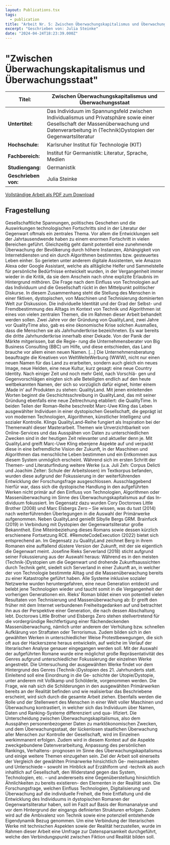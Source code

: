 ```yaml
---
layout: Publications.tsx
tags:
  - publication
title: "Arbeit Nr. 5: Zwischen Überwachungskapitalismus und Überwachungsstaat"
excerpt: "Geschrieben von: Julia Steinke"
date: "2024-04-24T18:23:39.000Z"
---
```


# "Zwischen Überwachungskapitalismus und Überwachungsstaat"

<table class="table table-striped">
<thead>
<tr>
<th><strong>Titel:</strong></th>
<th>Zwischen Überwachungskapitalismus und Überwachungsstaat</th>
</tr>
</thead>
<tbody>
<tr>
<td><strong>Untertitel:</strong></td>
<td>Das Individuum im Spannungsfeld zwischen Individualismus und
Privatsphäre sowie einer Gesellschaft der Massenüberwachung und
Datenverarbeitung in (Technik)Dystopien der Gegenwartsliteratur</td>
</tr>
<tr>
<td><strong>Hochschule:</strong></td>
<td>Karlsruher Institut für Technologie (KIT)</td>
</tr>
<tr>
<td><strong>Fachbereich:</strong></td>
<td>Institut für Germanistik: Literatur, Sprache, Medien</td>
</tr>
<tr>
<td><strong>Studiengang:</strong></td>
<td>Germanistik</td>
</tr>
<tr>
<td><strong>Geschrieben von:</strong></td>
<td>Julia Steinke</td>
</tr>
</tbody>
</table>

[Vollständige Arbeit als PDF zum Download](/arbeiten/arbeit-5.pdf)

## Fragestellung

Gesellschaftliche Spannungen, politisches Geschehen und die Auswirkungen technologischen
Fortschritts sind in der Literatur der Gegenwart oftmals ein zentrales Thema. Vor allem
die Entwicklungen seit der Jahrtausendwende haben zu einem enormen Fortschritt in
vielen Bereichen geführt. Gleichzeitig geht damit potentiell eine zunehmende Überwachung
der Bevölkerung durch höhere Instanzen, Abhängigkeit von Internetdiensten und ein durch
Algorithmen bestimmtes bzw. gesteuertes Leben einher. So gerieten unter anderem digitale
Assistenten, wie Amazon Alexa oder Google Assistant, welche als alltägliche Helfer und
Sammelstelle für persönliche Bedürfnisse entwickelt wurden, in der Vergangenheit immer
wieder in die Kritik, da sie dem Anschein nach ohne explizite Erlaubnis im Hintergrund
mithören. Die Frage nach dem Einfluss von Technologien auf das Individuum und die
Gesellschaft rückt in den Mittelpunkt politischer Diskurse. In diesem Zusammenhang
steht die Stellung des Menschen in einer fiktiven, dystopischen, von Maschinen und
Technisierung dominierten Welt zur Diskussion. Die individuelle Identität und der Grad
der Selbst- und Fremdbestimmung des Alltags im Kontext von Technik und Algorithmen
ist eines von vielen zentralen Themen, die im Rahmen dieser Arbeit behandelt werden
sollen.
Zwei Jahre vor der Gründung von QualityLand, zwei Jahre vor QualityTime
also, gab es eine ökonomische Krise solchen Ausmaßes, dass die Menschen sie
als Jahrhundertkrise bezeichneten. Es war bereits die dritte Jahrhundertkrise
innerhalb einer Dekade. Von der Panik der Märkte mitgerissen, bat die Regie-
rung die Unternehmensberater von Big Business Consulting (BBC) um Hilfe,
und diese entschieden, das Land brauche vor allem einen neuen Namen. [...]
Die Unternehmensberatung beauftragte die Kreativen von WeltWeiteWerbung
(WWW), nicht nur einen neuen Namen für das Land zu erarbeiten, sondern
auch gleich ein neues Image, neue Helden, eine neue Kultur, kurz gesagt: eine
neue Country Identity. Nach einiger Zeit und noch mehr Geld, nach Vorschlä-
gen und Gegenvorschlägen einigten sich alle Beteiligten endlich auf den heute
weltbekannten Namen, der sich so vorzüglich dafür eignet, hinter einem ‚Made
in‘ auf Produkten zu stehen: QualityLand.
Mit jenen einleitenden Worten beginnt die Geschichtsschreibung in QualityLand, das mit
seiner Gründung ebenfalls eine neue Zeitrechnung etabliert: die QualityTime. In beiden
Teilen der Roman-Reihe beschreibt Marc-Uwe Kling das Leben ausgewählter Individuen in
einer dystopischen Gesellschaft, die geprägt ist von modernen Technologien, Algorithmen,
künstlicher Intelligenz und sozialer Kontrolle.
Klings QualityLand-Reihe fungiert als Inspiration bei der Themenwahl dieser Masterarbeit.
Themen wie Unverzichtbarkeit von Online-Services und das Ausspähen von Daten zu
unterschiedlichen Zwecken sind in der heutigen Zeit relevanter und aktueller denn je.
Mit QualityLand greift Marc-Uwe Kling ebenjene Aspekte auf und verpackt diese in eine
befremdliche Vision der Zukunft, in der Maschinen und Algorithmen das menschliche
Leben bestimmen und ein Entkommen aus diesem System unmöglich erscheint.
Während sich im ersten Schritt der Themen- und Literaturfindung weitere Werke (u.a.
Juli Zeh: Corpus Delicti und Joachim Zelter: Schule der Arbeitslosen) im Textkorpus
befanden, wurden diese aufgrund der Fokussierung in der weiterführenden Entwicklung der
Forschungsfrage ausgeschlossen. Ausschlaggebend hierfür war, dass sich die dystopische
Handlung in den aufgeführten Werken nicht primär auf den Einfluss von Technologien,
Algorithmen oder Massenüberwachung im Sinne des Überwachungskapitalismus auf das In-
dividuum fokussiert. Im Gegensatz dazu wurden Cory Doctorows Little Brother (2008) und
Marc Elsbergs Zero – Sie wissen, was du tust (2014) nach weiterführenden Überlegungen
in die Auswahl der Primärwerke aufgenommen.
Neben QualityLand genießt Sibylle Bergs GRM. Brainfuck (2019) in Verbindung mit
Dystopien der Gegenwartsliteratur große Bekanntheit. Eine Miteinbeziehung dieses Romans
sowie dessen kürzlich erschienene Fortsetzung RCE. #RemoteCodeExecution (2022) bietet
sich entsprechend an. Im Gegensatz zu QualityLand zeichnet Berg in ihrem Romanen
eine auffallend düstere Version der Zukunft, mit der sie eigentlich die Gegenwart meint.
Josefine Rieks Serverland (2018) sticht aufgrund seiner Fokussierung aus der Auswahl
heraus: Während es in den meisten (Technik-)Dystopien um die Gegenwart und drohende
Zukunftsaussichten durch Technik geht, siedelt sich Serverland in einer Zukunft an, in
welcher der von Technologie bestimmte Alltag und die Massenüberwachung bereits zu
einer Katastrophe geführt haben. Alle Systeme inklusive sozialer Netzwerke wurden
heruntergefahren, eine neue Generation entdeckt und belebt jene Technologien wieder und
taucht somit in die Vergangenheit der vorherigen Generationen ein. Rieks’ Roman bildet
einen von potentiell vielen Resultaten von Technisierung und Massenüberwachung ab: Er
greift den früher mit dem Internet verbundenen Freiheitsgedanken auf und betrachtet ihn
aus der Perspektive einer Generation, die nach dessen Abschaltung lebt. Doctorows Little
Brother und Elsbergs Zero stehen stellvertretend für die vordergründige Rechtfertigung
einer flächendeckenden Massenüberwachung, nämlich unter anderem der Verhütung bzw.
schnellen Aufklärung von Straftaten oder Terrorismus. Zudem bilden sich in den gewählten
Werken in unterschiedlicher Weise Protestbewegungen, die sich oft aus der Hackerszene
heraus entwickeln, auf welche im Verlauf der literarischen Analyse genauer eingegangen
werden soll. Mit der Auswahl der aufgeführten Romane wurde eine möglichst große
Repräsentativität des Genres aufgrund unterschiedlicher Fokussierung der einzelnen Werke
angestrebt.
Die Untersuchung der ausgewählten Werke findet vor dem Hintergrund des Genres
(Technik-)Dystopien des 21. Jahrhunderts statt. Einleitend soll eine Einordnung in die Ge-
schichte der Utopie/Dystopie, unter anderem mit Voßkamp und Schölderle, vorgenommen
werden. Die Frage, wie nah sich die Schilderungen in den ausgewählten Primärwerken
bereits an der Realität befinden und wie realisierbar das Beschriebene erscheint, wird
sich durch die gesamte Arbeit ziehen. Ebenfalls werden die Rolle und der Stellenwert
des Menschen in einer Welt voller Maschinen und Überwachung kontrastiert, in welcher
sich das Individuum über Namen, Daten und Ranking-Systeme differenziert und qua-
lifiziert. Die Unterscheidung zwischen Überwachungskapitalismus, also dem Ausspähen
personenbezogener Daten zu marktökonomischen Zwecken, und dem Überwachungsstaat,
der lückenlosen staatlichen Überwachung aller Menschen zur Kontrolle der Gesellschaft,
wird im Einzelnen werkimmanent erfolgen. Zudem wird in diesem Kontext auf die Aspekte
zweckgebundene Datenverarbeitung, Anpassung des persönlichen Rankings, Verhaltens-
prognosen im Sinne des Überwachungskapitalismus und einige weitere Themen einzugehen
sein.
Ziel der Arbeit soll einerseits der Vergleich der gewählten Primärwerke hinsichtlich Ge-
meinsamkeiten und Unterschiede – sowohl im Hinblick auf Erzählform und -technik als
auch inhaltlich auf Gesellschaft, den Widerstand gegen das System, Technologien, etc. –
und andererseits eine Gegenüberstellung hinsichtlich Ähnlichkeiten zu bereits existieren-
den Elementen in der Realität sein. Die Forschungsfrage, welchen Einfluss Technologien,
Digitalisierung und Überwachung auf die individuelle Freiheit, die freie Entfaltung und die
Entwicklung des Individuums in dystopischen Romanen der Gegenwartsliteratur haben,
soll im Fazit auf Basis der Romananalyse und vor dem Hintergrund der eingangs definierten
Strukturen erfolgen. Zudem wird auf die Ambivalenz von Technik sowie eine potenziell
entstehende Eigendynamik Bezug genommen. Um eine Verbindung der literarischen Werke
mit technischen Aspekten sowie der Realität herzustellen, wurde im Rahmen dieser Arbeit
eine Umfrage zur Datensparsamkeit durchgeführt, welche den Verbindungspunkt zwischen
Fiktion und Realität bilden soll.
